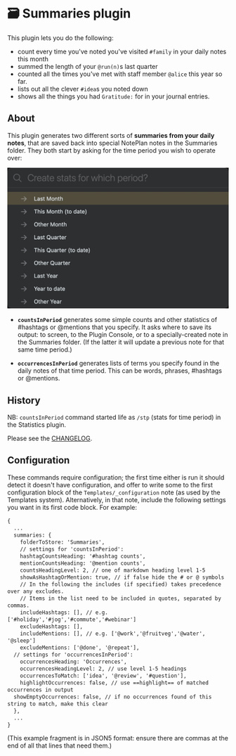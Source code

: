 # 🗃 Summaries plugin

This plugin lets you do the following:
- count every time you've noted you've visited  `#family` in your daily notes this month
- summed the length of your `@run(n)`s last quarter
- counted all the times you've met with staff member `@alice` this year so far.
- lists out all the clever `#idea`s you noted down
- shows all the things you had `Gratitude:` for in your journal entries.

## About
This plugin generates two different sorts of **summaries from your daily notes**, that are saved back into special NotePlan notes in the Summaries folder. They both start by asking for the time period you wish to operate over:

![time period selection](time-period-selection.jpg)

- **`countsInPeriod`** generates some simple counts and other statistics of #hashtags or @mentions that you specify. It asks where to save its output: to screen, to the Plugin Console, or to a specially-created note in the Summaries folder.  (If the latter it will update a previous note for that same time period.)

- **`occurrencesInPeriod`** generates lists of terms you specify found in the daily notes of that time period. This can be words, phrases, #hashtags or @mentions.

## History
NB: `countsInPeriod` command started life as `/stp` (stats for time period) in the Statistics plugin.

Please see the [CHANGELOG](CHANGELOG.md).

## Configuration
These commands require configuration; the first time either is run it should detect it doesn't have configuration, and offer to write some to the first configuration block of the `Templates/_configuration` note (as used by the Templates system). 
Alternatively, in that note, include the following settings you want in its first code block. For example:

```jsonc
{
  ...
  summaries: {
    folderToStore: 'Summaries',
    // settings for 'countsInPeriod':
    hashtagCountsHeading: '#hashtag counts',
    mentionCountsHeading: '@mention counts',
    countsHeadingLevel: 2, // one of markdown heading level 1-5
    showAsHashtagOrMention: true, // if false hide the # or @ symbols
    // In the following the includes (if specified) takes precedence over any excludes.
    // Items in the list need to be included in quotes, separated by commas.
    includeHashtags: [], // e.g. ['#holiday','#jog','#commute','#webinar']
    excludeHashtags: [],
    includeMentions: [], // e.g. ['@work','@fruitveg','@water', '@sleep']
    excludeMentions: ['@done', '@repeat'],
  // settings for 'occurrencesInPeriod':
    occurrencesHeading: 'Occurrences',
    occurrencesHeadingLevel: 2, // use level 1-5 headings
    occurrencesToMatch: ['idea', '@review', '#question'],
    highlightOccurrences: false, // use ==highlight== of matched occurrences in output
  showEmptyOccurrences: false, // if no occurrences found of this string to match, make this clear
  },
  ...
}
```
(This example fragment is in JSON5 format: ensure there are commas at the end of all that lines that need them.)
